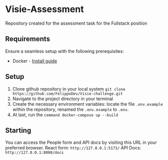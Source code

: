 # Visie-Assessment
Repository created for the assessment task for the Fullstack position


## Requirements
Ensure a seamless setup with the following prerequisites:

- Docker - [Install guide](https://docs.docker.com/get-docker/)


## Setup
1. Clone github repository in your local system ```git clone https://github.com/FelippoDev/Visie-challenge.git```
2. Navigate to the project directory in your terminal
3. Create the necessary environment variables: locate the file ```.env.example``` within the repository, renamed the ```.env.example``` to ```.env```.
4. At last, run the ```command docker-compose up --build```

## Starting
You can access the People form and API docs by visiting this URL in your preferred browser.
React form: ```http://127.0.0.1:5173/```
API Docs: ```http://127.0.0.1:8000/docs```


